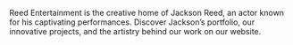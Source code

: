 Reed Entertainment is the creative home of Jackson Reed, an actor known for his captivating performances. Discover Jackson’s portfolio, our innovative projects, and the artistry behind our work on our website.
